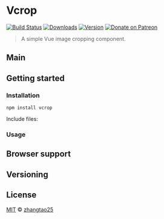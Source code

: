 # Vcrop

[![Build Status](https://travis-ci.org/fengyuanchen/cropper.svg)](https://travis-ci.org/fengyuanchen/cropper) [![Downloads](https://img.shields.io/npm/dm/cropper.svg)](https://www.npmjs.com/package/cropper) [![Version](https://img.shields.io/npm/v/cropper.svg)](https://www.npmjs.com/package/cropper) [![Donate on Patreon](https://img.shields.io/badge/donate-on%20patreon-fa7664.svg)](https://www.patreon.com/chenfengyuan)

> A simple Vue image cropping component.

## Main

## Getting started

### Installation

```shell
npm install vcrop
```

Include files:

### Usage

## Browser support

## Versioning

## License

[MIT](https://opensource.org/licenses/MIT) © [zhangtao25]()
